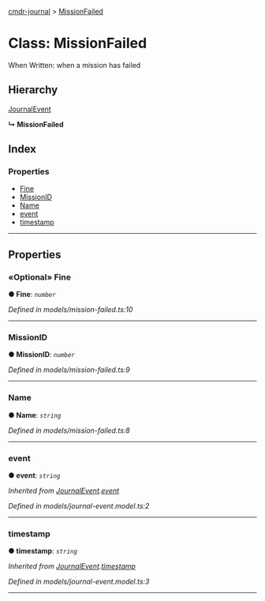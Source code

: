 [cmdr-journal](../README.md) > [MissionFailed](../classes/missionfailed.md)



# Class: MissionFailed


When Written: when a mission has failed

## Hierarchy


 [JournalEvent](journalevent.md)

**↳ MissionFailed**







## Index

### Properties

* [Fine](missionfailed.md#fine)
* [MissionID](missionfailed.md#missionid)
* [Name](missionfailed.md#name)
* [event](missionfailed.md#event)
* [timestamp](missionfailed.md#timestamp)



---
## Properties
<a id="fine"></a>

### «Optional» Fine

**●  Fine**:  *`number`* 

*Defined in models/mission-failed.ts:10*





___

<a id="missionid"></a>

###  MissionID

**●  MissionID**:  *`number`* 

*Defined in models/mission-failed.ts:9*





___

<a id="name"></a>

###  Name

**●  Name**:  *`string`* 

*Defined in models/mission-failed.ts:8*





___

<a id="event"></a>

###  event

**●  event**:  *`string`* 

*Inherited from [JournalEvent](journalevent.md).[event](journalevent.md#event)*

*Defined in models/journal-event.model.ts:2*





___

<a id="timestamp"></a>

###  timestamp

**●  timestamp**:  *`string`* 

*Inherited from [JournalEvent](journalevent.md).[timestamp](journalevent.md#timestamp)*

*Defined in models/journal-event.model.ts:3*





___


